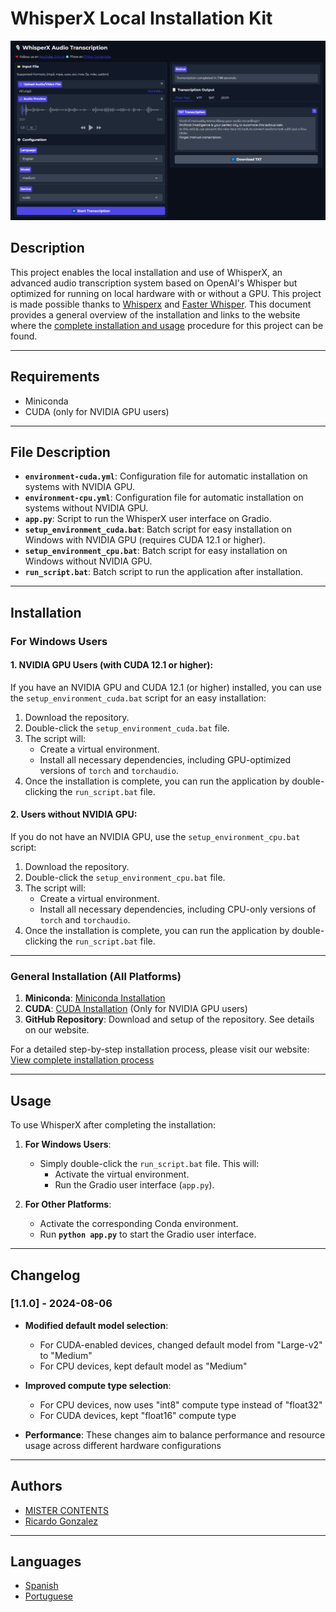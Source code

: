 # **WhisperX Local Installation Kit**

![Interface](docs/interface.png)

## **Description**

This project enables the local installation and use of WhisperX, an advanced audio transcription system based on OpenAI's Whisper but optimized for running on local hardware with or without a GPU. This project is made possible thanks to [Whisperx](https://github.com/m-bain/whisperX) and [Faster Whisper](https://github.com/SYSTRAN/faster-whisper). This document provides a general overview of the installation and links to the website where the [complete installation and usage](https://mistercontenidos.com/en/how-to-install-whisperx-locally) procedure for this project can be found.

---

## **Requirements**

- Miniconda
- CUDA (only for NVIDIA GPU users)

---

## **File Description**

- **`environment-cuda.yml`**: Configuration file for automatic installation on systems with NVIDIA GPU.
- **`environment-cpu.yml`**: Configuration file for automatic installation on systems without NVIDIA GPU.
- **`app.py`**: Script to run the WhisperX user interface on Gradio.
- **`setup_environment_cuda.bat`**: Batch script for easy installation on Windows with NVIDIA GPU (requires CUDA 12.1 or higher).
- **`setup_environment_cpu.bat`**: Batch script for easy installation on Windows without NVIDIA GPU.
- **`run_script.bat`**: Batch script to run the application after installation.

---

## **Installation**

### **For Windows Users**

#### **1. NVIDIA GPU Users (with CUDA 12.1 or higher)**:
If you have an NVIDIA GPU and CUDA 12.1 (or higher) installed, you can use the `setup_environment_cuda.bat` script for an easy installation:

1. Download the repository.
2. Double-click the `setup_environment_cuda.bat` file.
3. The script will:
   - Create a virtual environment.
   - Install all necessary dependencies, including GPU-optimized versions of `torch` and `torchaudio`.
4. Once the installation is complete, you can run the application by double-clicking the `run_script.bat` file.

#### **2. Users without NVIDIA GPU**:
If you do not have an NVIDIA GPU, use the `setup_environment_cpu.bat` script:

1. Download the repository.
2. Double-click the `setup_environment_cpu.bat` file.
3. The script will:
   - Create a virtual environment.
   - Install all necessary dependencies, including CPU-only versions of `torch` and `torchaudio`.
4. Once the installation is complete, you can run the application by double-clicking the `run_script.bat` file.

---

### **General Installation (All Platforms)**

1. **Miniconda**: [Miniconda Installation](https://docs.anaconda.com/free/miniconda/)
2. **CUDA**: [CUDA Installation](https://developer.nvidia.com/cuda-toolkit-archive) (Only for NVIDIA GPU users)
3. **GitHub Repository**: Download and setup of the repository. See details on our website.

For a detailed step-by-step installation process, please visit our website: [View complete installation process](https://mistercontenidos.com/en/how-to-install-whisperx-locally)

---

## **Usage**

To use WhisperX after completing the installation:

1. **For Windows Users**:
   - Simply double-click the `run_script.bat` file. This will:
     - Activate the virtual environment.
     - Run the Gradio user interface (`app.py`).

2. **For Other Platforms**:
   - Activate the corresponding Conda environment.
   - Run **`python app.py`** to start the Gradio user interface.

---

## **Changelog**

### [1.1.0] - 2024-08-06

- **Modified default model selection**:
  - For CUDA-enabled devices, changed default model from "Large-v2" to "Medium"
  - For CPU devices, kept default model as "Medium"

- **Improved compute type selection**:
  - For CPU devices, now uses "int8" compute type instead of "float32"
  - For CUDA devices, kept "float16" compute type

- **Performance**: These changes aim to balance performance and resource usage across different hardware configurations

---

## **Authors**

- [MISTER CONTENTS](https://mistercontenidos.com/)
- [Ricardo Gonzalez](https://www.linkedin.com/in/pedrocuervomkt/)

---

## **Languages**

- [Spanish](docs/README_ES.md)
- [Portuguese](docs/README_PT.md)
